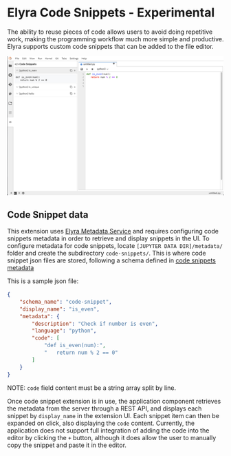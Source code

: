 <!--
{% comment %}
Copyright 2018-2020 IBM Corporation

Licensed under the Apache License, Version 2.0 (the "License");
you may not use this file except in compliance with the License.
You may obtain a copy of the License at

http://www.apache.org/licenses/LICENSE-2.0

Unless required by applicable law or agreed to in writing, software
distributed under the License is distributed on an "AS IS" BASIS,
WITHOUT WARRANTIES OR CONDITIONS OF ANY KIND, either express or implied.
See the License for the specific language governing permissions and
limitations under the License.
{% endcomment %}
-->

# Elyra Code Snippets - Experimental

The ability to reuse pieces of code allows users to avoid doing repetitive work, 
making the programming workflow much more simple and productive.
Elyra supports custom code snippets that can be added to the file editor.

![Code Snippet Sample](../source/images/code-snippet-expanded.png)

## Code Snippet data
This extension uses [Elyra Metadata Service](https://github.com/elyra-ai/elyra/blob/master/docs/dev/metadata.md)
and requires configuring code snippets metadata in order to retrieve and display snippets in the UI.
To configure metadata for code snippets, locate `[JUPYTER DATA DIR]/metadata/` folder and create the subdirectory `code-snippets/`.
This is where code snippet json files are stored, following a schema defined in 
[code snippets metadata](https://github.com/elyra-ai/elyra/blob/master/elyra/metadata/schemas/code-snippet.json)

This is a sample json file:
```json
{
	"schema_name": "code-snippet",
	"display_name": "is_even",
	"metadata": {
		"description": "Check if number is even",
		"language": "python",
		"code": [
			"def is_even(num):",
			"   return num % 2 == 0"
		]
	}
}
```
NOTE: `code` field content must be a string array split by line.

Once code snippet extension is in use, the application component retrieves the metadata from the server 
through a REST API, and displays each snippet by `display_name` in the extension UI.
Each snippet item can then be expanded on click, also displaying the `code` content.
Currently, the application does not support full integration of adding the code into the editor by
clicking the `+` button, although it does allow the user to manually copy the snippet and paste it
in the editor.